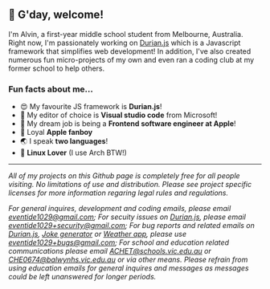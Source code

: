 ## 👋 G'day, welcome!
I'm Alvin, a first-year middle school student from Melbourne, Australia. Right now, I'm passionately working on [Durian.js](https://github.com/cheng-alvin/durian.js) which is a Javascript framework that simplifies web development! In addition, I've also created numerous fun micro-projects of my own and even ran a coding club at my former school to help others.

### Fun facts about me...
- 😍 My favourite JS framework is **Durian.js**!
- 📝 My editor of choice is **Visual studio code** from Microsoft!
- 💭 My dream job is being a **Frontend software engineer at Apple**!
- 🍎 Loyal **Apple fanboy**
- 🌏 I speak **two languages**!
- 🐧 **Linux Lover** (I use Arch BTW!)

--- 

*All of my projects on this Github page is completely free for all people visiting. No limitations of use and distribution. Please see project specific licenses for more information regaring legal rules and regulations.* 

*For general inquires, development and coding emails, please email eventide1029@gmail.com; For secuity issues on [Durian.js](https://github.com/cheng-alvin/durian.js), please email eventide1029+security@gmail.com; For bug reports and related emails on [Durian.js](https://github.com/cheng-alvin/durian.js), [Joke generator](https://github.com/cheng-alvin/Joke-Generator) or [Weather app](https://github.com/cheng-alvin/Weather-app), please use eventide1029+bugs@gmail.com; For school and education related communications please email ACHET@schools.vic.edu.au or CHE0674@balwynhs.vic.edu.au or via other means. Please refrain from using education emails for general inquires and messages as messages could be left unanswered for longer periods.*
